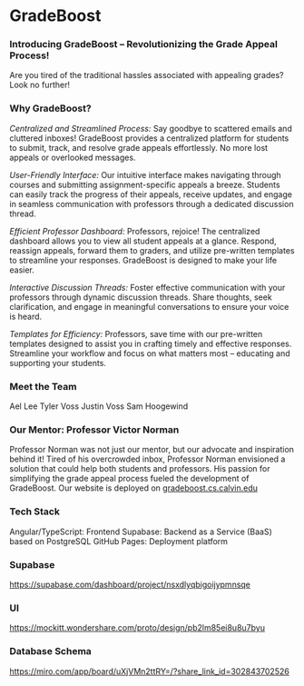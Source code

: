 # GradeBoost
### Introducing GradeBoost – Revolutionizing the Grade Appeal Process!
Are you tired of the traditional hassles associated with appealing grades? Look no further!

### Why GradeBoost?
*Centralized and Streamlined Process:* Say goodbye to scattered emails and cluttered inboxes! GradeBoost provides a centralized platform for students to submit, track, and resolve grade appeals effortlessly. No more lost appeals or overlooked messages.

*User-Friendly Interface:* Our intuitive interface makes navigating through courses and submitting assignment-specific appeals a breeze. Students can easily track the progress of their appeals, receive updates, and engage in seamless communication with professors through a dedicated discussion thread.

*Efficient Professor Dashboard:* Professors, rejoice! The centralized dashboard allows you to view all student appeals at a glance. Respond, reassign appeals, forward them to graders, and utilize pre-written templates to streamline your responses. GradeBoost is designed to make your life easier.

*Interactive Discussion Threads:* Foster effective communication with your professors through dynamic discussion threads. Share thoughts, seek clarification, and engage in meaningful conversations to ensure your voice is heard.

*Templates for Efficiency:* Professors, save time with our pre-written templates designed to assist you in crafting timely and effective responses. Streamline your workflow and focus on what matters most – educating and supporting your students.

### Meet the Team
Ael Lee
Tyler Voss
Justin Voss
Sam Hoogewind

### Our Mentor: Professor Victor Norman
Professor Norman was not just our mentor, but our advocate and inspiration behind it! Tired of his overcrowded inbox, Professor Norman envisioned a solution that could help both students and professors. His passion for simplifying the grade appeal process fueled the development of GradeBoost.
Our website is deployed on [gradeboost.cs.calvin.edu](https://gradeboost.cs.calvin.edu)

### Tech Stack
Angular/TypeScript: Frontend
Supabase: Backend as a Service (BaaS) based on PostgreSQL
GitHub Pages: Deployment platform

### Supabase
https://supabase.com/dashboard/project/nsxdlyqbigoijypmnsqe
### UI
https://mockitt.wondershare.com/proto/design/pb2lm85ei8u8u7byu
### Database Schema
https://miro.com/app/board/uXjVMn2ttRY=/?share_link_id=302843702526

